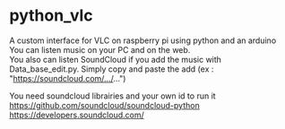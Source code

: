 # python_vlc
A custom interface for VLC on raspberry pi using python and an arduino   
You can listen music on your PC and on the web.  
You also can listen SoundCloud if you add the music with Data_base_edit.py. Simply copy and paste the add (ex : "https://soundcloud.com/.../...")
  
You need soundcloud librairies and your own id to run it  
https://github.com/soundcloud/soundcloud-python  
https://developers.soundcloud.com/  
